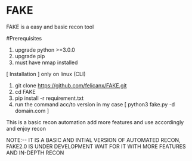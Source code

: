 # FAKE
FAKE is a easy and basic recon tool

#Prerequisites
1. upgrade python >=3.0.0
2. upgrade pip
3. must have nmap installed

[ Installation ] only on linux (CLI)
1. git clone https://github.com/felicanx/FAKE.git
2. cd FAKE
3. pip install -r requirement.txt
4. run the command acc/to version in my case [ python3 fake.py -d domain.com   ]

This is a basic recon automation add more features and use accordingly and enjoy recon


NOTE:-- IT IS A BASIC AND INTIAL VERSION OF AUTOMATED RECON, FAKE2.0 IS UNDER DEVELOPMENT WAIT FOR IT WITH MORE FEATURES AND IN-DEPTH RECON
